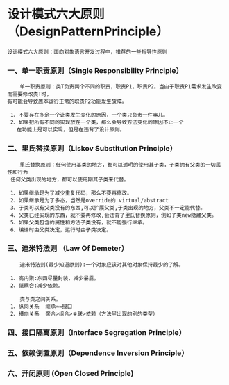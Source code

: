 # 设计模式六大原则（DesignPatternPrinciple）
    设计模式六大原则：面向对象语言开发过程中，推荐的一些指导性原则
###  一、单一职责原则（Single Responsibility Principle）

        单一职责原则：类T负责两个不同的职责，职责P1，职责P2。当由于职责P1需求发生改变而需要修改类T时，
    有可能会导致原本运行正常的职责P2功能发生故障。

     1、不要存在多余一个让类发生变化的原因，一个类只负责一件事儿。
     2、如果把所有不同的实现放在一个类，那么会导致方法变化的原因不止一个
       在功能上是可以实现，但是在违背了设计原则。
    
    

###  二、里氏替换原则（Liskov Substitution Principle）
        里氏替换原则：任何使用基类的地方，都可以透明的使用其子类，子类拥有父类的一切属性和行为
     任何父类出现的地方，都可以使用期其子类来代替。
     
     1、如果继承是为了减少重复代码，那么不要再修改。
     2、如果继承是为了多态，当然是override的 virtual/abstract
     3、子类可以有父类没有的东西,可以扩展父类,子类出现的地方，父类不一定能代替。
     4、父类已经实现的东西，就不要再修改,会违背了里氏替换原则，例如子类new隐藏父类。
     5、如果父类包含的属性和方法子类没有，就不能强行继承。
     6、编译时由父类决定，运行时由子类决定。
   
    
###  三、迪米特法则  （Law Of Demeter）
        迪米特法则(最少知道原则):一个对象应该对其他对象保持最少的了解。
        
     1、高内聚:东西尽量封装，减少暴露。
     2、低耦合:减少依赖。
     
        类与类之间关系。
     1、纵向关系  继承≈≈接口
     2、横向关系  聚合>组合>关联>依赖（方法里出现的别的类型）

###  四、接口隔离原则（Interface Segregation Principle）

###  五、依赖倒置原则（Dependence Inversion Principle）

###  六、开闭原则     (Open Closed Principle)
